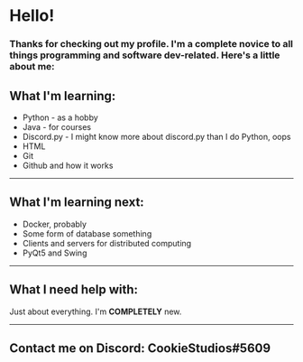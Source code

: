 

<!--
**CookieStudios5609/CookieStudios5609** is a ✨ _special_ ✨ repository because its `README.md` (this file) appears on your GitHub profile.

Here are some ideas to get you started:

- 🔭 I’m currently working on ...
- 🌱 I’m currently learning ...
- 👯 I’m looking to collaborate on ...
- 🤔 I’m looking for help with ...
- 💬 Ask me about ...
- 📫 How to reach me: ...
- 😄 Pronouns: ...
- ⚡ Fun fact: ...
-->
# Hello!
### Thanks for checking out my profile. I'm a complete novice to all things programming and software dev-related. Here's a little about me:

## What I'm learning:
<ul>
  <li>Python - as a hobby</li>
  <li>Java - for courses</li>
  <li>Discord.py - I might know more about discord.py than I do Python, oops</li>
  <li>HTML</li>
  <li>Git</li>
  <li>Github and how it works</li>
</ul>

---

## What I'm learning next:
<ul>
  <li>Docker, probably</li>
  <li>Some form of database something</li>
  <li>Clients and servers for distributed computing</li>
  <li>PyQt5 and Swing</li>
</ul>

---

## What I need help with:
<p> Just about everything. I'm <strong>COMPLETELY</strong> new.</p>

---

## Contact me on Discord: CookieStudios#5609
